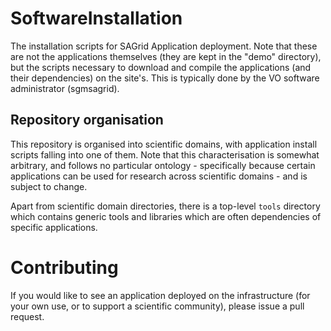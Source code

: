SoftwareInstallation
====================

The installation scripts for SAGrid Application deployment. Note that 
these are not the applications themselves (they are kept in the 
"demo" directory), but the scripts necessary to download and compile 
the applications (and their dependencies) on the site's. This is 
typically done by the VO software administrator (sgmsagrid). 

## Repository organisation
This repository is organised into scientific domains, with 
application install scripts falling into one of them. Note that this 
characterisation is somewhat arbitrary, and follows no particular 
ontology - specifically because certain applications can be used for 
research across scientific domains - and is subject to change. 

Apart from scientific domain directories, there is a top-level `tools` 
directory which contains generic tools and libraries which are often 
dependencies of specific applications. 

# Contributing
If you would like to see an application deployed on the infrastructure 
(for your own use, or to support a scientific community), please issue 
a pull request.
